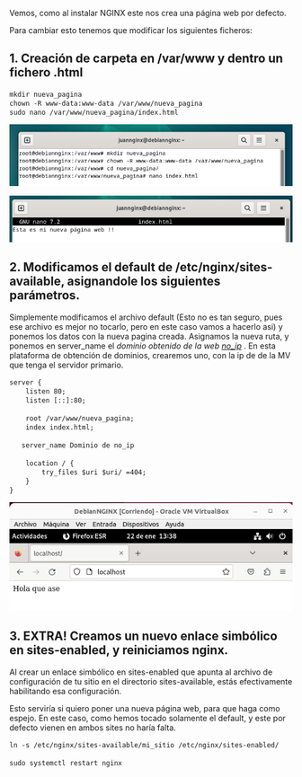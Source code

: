 Vemos, como al instalar NGINX este nos crea una página web por defecto.

Para cambiar esto tenemos que modificar los siguientes ficheros:

## 1. Creación de carpeta en /var/www y dentro un fichero .html
   
```
mkdir nueva_pagina
chown -R www-data:www-data /var/www/nueva_pagina
sudo nano /var/www/nueva_pagina/index.html

```

![7](/Imagenes/7.PNG)

![8](/Imagenes/8.PNG)


## 2. Modificamos el default de /etc/nginx/sites-available, asignandole los siguientes parámetros.

Simplemente modificamos el archivo default (Esto no es tan seguro, pues ese archivo es mejor no tocarlo, pero en este caso vamos a hacerlo asi) y ponemos los datos con la nueva pagina creada. Asignamos la nueva ruta, y ponemos en server_name el *dominio obtenido de la web [no_ip](https://www.noip.com/es-MX)* . En esta plataforma de obtención de dominios, crearemos uno, con la ip de de la MV que tenga el servidor primario.

```
server {
    listen 80;
    listen [::]:80;

    root /var/www/nueva_pagina;
    index index.html;

   server_name Dominio de no_ip

    location / {
        try_files $uri $uri/ =404;
    }
}

```

![9](/Imagenes/9.png)

## 3. EXTRA! Creamos un nuevo enlace simbólico en sites-enabled, y reiniciamos nginx.

Al crear un enlace simbólico en sites-enabled que apunta al archivo de configuración de tu sitio en el directorio sites-available, estás efectivamente habilitando esa configuración.

Esto serviría si quiero poner una nueva página web, para que haga como espejo. En este caso, como hemos tocado solamente el default, y este por defecto vienen en ambos sites no haría falta.


```
ln -s /etc/nginx/sites-available/mi_sitio /etc/nginx/sites-enabled/

sudo systemctl restart nginx
```







   

